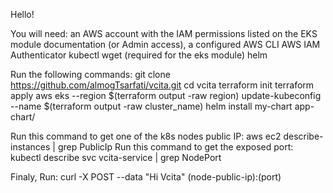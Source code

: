 Hello!

You will need:
an AWS account with the IAM permissions listed on the EKS module documentation (or Admin access),
a configured AWS CLI
AWS IAM Authenticator
kubectl
wget (required for the eks module)
helm

Run the following commands:
git clone https://github.com/almogTsarfati/vcita.git
cd vcita
terraform init
terraform apply
aws eks --region $(terraform output -raw region) update-kubeconfig --name $(terraform output -raw cluster_name)
helm install my-chart app-chart/

Run this command to get one of the k8s nodes public IP:
aws ec2 describe-instances | grep PublicIp
Run this command to get the exposed port:
kubectl describe svc vcita-service | grep NodePort

Finaly, Run:
curl -X POST --data "Hi Vcita" (node-public-ip):(port)